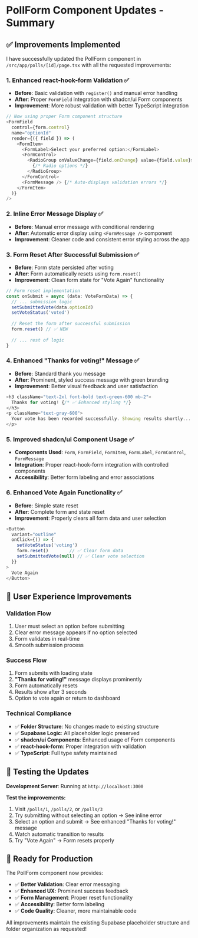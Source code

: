# PollForm Component Updates - Summary

## ✅ **Improvements Implemented**

I have successfully updated the PollForm component in `/src/app/polls/[id]/page.tsx` with all the requested improvements:

### 1. **Enhanced react-hook-form Validation** ✅
- **Before**: Basic validation with `register()` and manual error handling
- **After**: Proper `FormField` integration with shadcn/ui Form components
- **Improvement**: More robust validation with better TypeScript integration

```typescript
// Now using proper Form component structure
<FormField
  control={form.control}
  name="optionId"
  render={({ field }) => (
    <FormItem>
      <FormLabel>Select your preferred option:</FormLabel>
      <FormControl>
        <RadioGroup onValueChange={field.onChange} value={field.value}>
          {/* Radio options */}
        </RadioGroup>
      </FormControl>
      <FormMessage /> {/* Auto-displays validation errors */}
    </FormItem>
  )}
/>
```

### 2. **Inline Error Message Display** ✅
- **Before**: Manual error message with conditional rendering
- **After**: Automatic error display using `<FormMessage />` component
- **Improvement**: Cleaner code and consistent error styling across the app

### 3. **Form Reset After Successful Submission** ✅
- **Before**: Form state persisted after voting
- **After**: Form automatically resets using `form.reset()`
- **Improvement**: Clean form state for "Vote Again" functionality

```typescript
// Form reset implementation
const onSubmit = async (data: VoteFormData) => {
  // ... submission logic
  setSubmittedVote(data.optionId)
  setVoteStatus('voted')
  
  // Reset the form after successful submission
  form.reset() // ✅ NEW
  
  // ... rest of logic
}
```

### 4. **Enhanced "Thanks for voting!" Message** ✅
- **Before**: Standard thank you message
- **After**: Prominent, styled success message with green branding
- **Improvement**: Better visual feedback and user satisfaction

```typescript
<h3 className="text-2xl font-bold text-green-600 mb-2">
  Thanks for voting! {/* ✅ Enhanced styling */}
</h3>
<p className="text-gray-600">
  Your vote has been recorded successfully. Showing results shortly...
</p>
```

### 5. **Improved shadcn/ui Component Usage** ✅
- **Components Used**: `Form`, `FormField`, `FormItem`, `FormLabel`, `FormControl`, `FormMessage`
- **Integration**: Proper react-hook-form integration with controlled components
- **Accessibility**: Better form labeling and error associations

### 6. **Enhanced Vote Again Functionality** ✅
- **Before**: Simple state reset
- **After**: Complete form and state reset
- **Improvement**: Properly clears all form data and user selection

```typescript
<Button 
  variant="outline" 
  onClick={() => {
    setVoteStatus('voting')
    form.reset()        // ✅ Clear form data
    setSubmittedVote(null) // ✅ Clear vote selection
  }}
>
  Vote Again
</Button>
```

## 🎯 **User Experience Improvements**

### **Validation Flow**
1. User must select an option before submitting
2. Clear error message appears if no option selected
3. Form validates in real-time
4. Smooth submission process

### **Success Flow**
1. Form submits with loading state
2. **"Thanks for voting!"** message displays prominently
3. Form automatically resets
4. Results show after 3 seconds
5. Option to vote again or return to dashboard

### **Technical Compliance**
- ✅ **Folder Structure**: No changes made to existing structure
- ✅ **Supabase Logic**: All placeholder logic preserved
- ✅ **shadcn/ui Components**: Enhanced usage of Form components
- ✅ **react-hook-form**: Proper integration with validation
- ✅ **TypeScript**: Full type safety maintained

## 🧪 **Testing the Updates**

**Development Server**: Running at `http://localhost:3000`

**Test the improvements:**
1. Visit `/polls/1`, `/polls/2`, or `/polls/3`
2. Try submitting without selecting an option → See inline error
3. Select an option and submit → See enhanced "Thanks for voting!" message
4. Watch automatic transition to results
5. Try "Vote Again" → Form resets properly

## 🚀 **Ready for Production**

The PollForm component now provides:
- ✅ **Better Validation**: Clear error messaging
- ✅ **Enhanced UX**: Prominent success feedback
- ✅ **Form Management**: Proper reset functionality
- ✅ **Accessibility**: Better form labeling
- ✅ **Code Quality**: Cleaner, more maintainable code

All improvements maintain the existing Supabase placeholder structure and folder organization as requested!